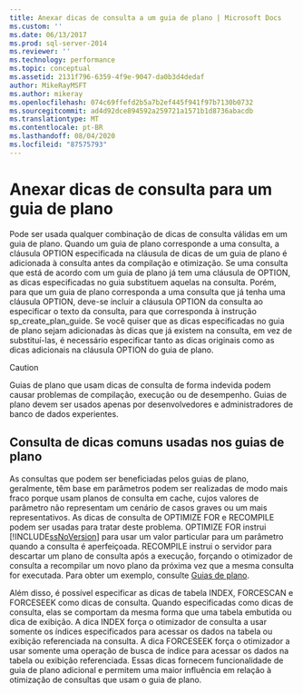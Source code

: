 ```yaml
---
title: Anexar dicas de consulta a um guia de plano | Microsoft Docs
ms.custom: ''
ms.date: 06/13/2017
ms.prod: sql-server-2014
ms.reviewer: ''
ms.technology: performance
ms.topic: conceptual
ms.assetid: 2131f796-6359-4f9e-9047-da0b3d4dedaf
author: MikeRayMSFT
ms.author: mikeray
ms.openlocfilehash: 074c69ffefd2b5a7b2ef445f941f97b7130b0732
ms.sourcegitcommit: ad4d92dce894592a259721a1571b1d8736abacdb
ms.translationtype: MT
ms.contentlocale: pt-BR
ms.lasthandoff: 08/04/2020
ms.locfileid: "87575793"
---
```

# <a name="attach-query-hints-to-a-plan-guide"></a>Anexar dicas de consulta para um guia de plano
  Pode ser usada qualquer combinação de dicas de consulta válidas em um guia de plano. Quando um guia de plano corresponde a uma consulta, a cláusula OPTION especificada na cláusula de dicas de um guia de plano é adicionada à consulta antes da compilação e otimização. Se uma consulta que está de acordo com um guia de plano já tem uma cláusula de OPTION, as dicas especificadas no guia substituem aquelas na consulta. Porém, para que um guia de plano corresponda a uma consulta que já tenha uma cláusula OPTION, deve-se incluir a cláusula OPTION da consulta ao especificar o texto da consulta, para que corresponda à instrução sp_create_plan_guide. Se você quiser que as dicas especificadas no guia de plano sejam adicionadas às dicas que já existem na consulta, em vez de substituí-las, é necessário especificar tanto as dicas originais como as dicas adicionais na cláusula OPTION do guia de plano.  
  
> [!CAUTION]  
>  Guias de plano que usam dicas de consulta de forma indevida podem causar problemas de compilação, execução ou de desempenho. Guias de plano devem ser usados apenas por desenvolvedores e administradores de banco de dados experientes.  
  
## <a name="common-query-hints-used-in-plan-guides"></a>Consulta de dicas comuns usadas nos guias de plano  
 As consultas que podem ser beneficiadas pelos guias de plano, geralmente, têm base em parâmetros podem ser realizadas de modo mais fraco porque usam planos de consulta em cache, cujos valores de parâmetro não representam um cenário de casos graves ou um mais representativos. As dicas de consulta de OPTIMIZE FOR e RECOMPILE podem ser usadas para tratar deste problema. OPTIMIZE FOR instrui [!INCLUDE[ssNoVersion](../../includes/ssnoversion-md.md)] para usar um valor particular para um parâmetro quando a consulta é aperfeiçoada. RECOMPILE instrui o servidor para descartar um plano de consulta após a execução, forçando o otimizador de consulta a recompilar um novo plano da próxima vez que a mesma consulta for executada. Para obter um exemplo, consulte [Guias de plano](plan-guides.md).  
  
 Além disso, é possível especificar as dicas de tabela INDEX, FORCESCAN e FORCESEEK como dicas de consulta. Quando especificadas como dicas de consulta, elas se comportam da mesma forma que uma tabela embutida ou dica de exibição. A dica INDEX força o otimizador de consulta a usar somente os índices especificados para acessar os dados na tabela ou exibição referenciada na consulta. A dica FORCESEEK força o otimizador a usar somente uma operação de busca de índice para acessar os dados na tabela ou exibição referenciada. Essas dicas fornecem funcionalidade de guia de plano adicional e permitem uma maior influência em relação à otimização de consultas que usam o guia de plano.  
  
  
